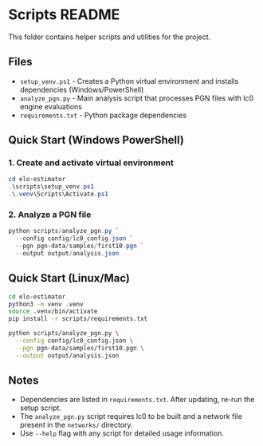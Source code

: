 # Scripts README

This folder contains helper scripts and utilities for the project.

## Files

- `setup_venv.ps1` - Creates a Python virtual environment and installs dependencies (Windows/PowerShell)
- `analyze_pgn.py` - Main analysis script that processes PGN files with lc0 engine evaluations
- `requirements.txt` - Python package dependencies

## Quick Start (Windows PowerShell)

### 1. Create and activate virtual environment

```powershell
cd elo-estimator
.\scripts\setup_venv.ps1
.\.venv\Scripts\Activate.ps1
```

### 2. Analyze a PGN file

```powershell
python scripts/analyze_pgn.py `
  --config config/lc0_config.json `
  --pgn pgn-data/samples/first10.pgn `
  --output output/analysis.json
```

## Quick Start (Linux/Mac)

```bash
cd elo-estimator
python3 -m venv .venv
source .venv/bin/activate
pip install -r scripts/requirements.txt

python scripts/analyze_pgn.py \
  --config config/lc0_config.json \
  --pgn pgn-data/samples/first10.pgn \
  --output output/analysis.json
```

## Notes

- Dependencies are listed in `requirements.txt`. After updating, re-run the setup script.
- The `analyze_pgn.py` script requires lc0 to be built and a network file present in the `networks/` directory.
- Use `--help` flag with any script for detailed usage information.
